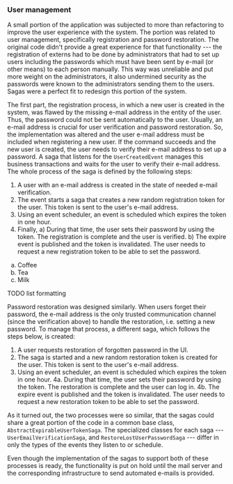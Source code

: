 ### User management

A small portion of the application was subjected to more than refactoring to improve the user experience with the system. The portion was related to user management, specifically registration and password restoration. The original code didn't provide a great experience for that functionality --- the registration of externs had to be done by administrators that had to set up users including the passwords which must have been sent by e-mail (or other means) to each person manually. This way was unreliable and put more weight on the administrators, it also undermined security as the passwords were known to the administrators sending them to the users. Sagas were a perfect fit to redesign this portion of the system.

The first part, the registration process, in which a new user is created in the system, was flawed by the missing e-mail address in the entity of the user. Thus, the password could not be sent automatically to the user. Usually, an e-mail address is crucial for user verification and password restoration. So, the implementation was altered and the user e-mail address must be included when registering a new user. If the command succeeds and the new user is created, the user needs to verify their e-mail address to set up a password. A saga that listens for the `UserCreatedEvent` manages this business transactions and waits for the user to verify their e-mail address. The whole process of the saga is defined by the following steps:

1. A user with an e-mail address is created in the state of needed e-mail verification.
2. The event starts a saga that creates a new random registration token for the user. This token is sent to the user's e-mail address.
3. Using an event scheduler, an event is scheduled which expires the token in one hour.
4. Finally,
    a) During that time, the user sets their password by using the token. The registration is complete and the user is verified.
    b) The expire event is published and the token is invalidated. The user needs to request a new registration token to be able to set the password.
<ol type="a">
  <li>Coffee</li>
  <li>Tea</li>
  <li>Milk</li>
</ol>
TODO list formatting

Password restoration was designed similarly. When users forget their password, the e-mail address is the only trusted communication channel (since the verification above) to handle the restoration, i.e. setting a new password. To manage that process, a different saga, which follows the steps below, is created:

1. A user requests restoration of forgotten password in the UI.
2. The saga is started and a new random restoration token is created for the user. This token is sent to the user's e-mail address.
3. Using an event scheduler, an event is scheduled which expires the token in one hour.
4a. During that time, the user sets their password by using the token. The restoration is complete and the user can log in.
4b. The expire event is published and the token is invalidated. The user needs to request a new restoration token to be able to set the password.

As it turned out, the two processes were so similar, that the sagas could share a great portion of the code in a common base class, `AbstractExpirableUserTokenSaga`. The specialized classes for each saga --- `UserEmailVerificationSaga`, and `RestoreLostUserPasswordSaga` --- differ in only the types of the events they listen to or schedule.

Even though the implementation of the sagas to support both of these processes is ready, the functionality is put on hold until the mail server and the corresponding infrastructure to send automated e-mails is provided.